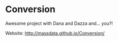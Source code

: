 # Conversion
Awesome project with Dana and Dazza and... you?!


Website: http://massdata.github.io/Conversion/
